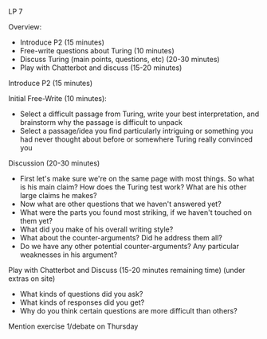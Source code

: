 LP 7

Overview:

- Introduce P2 (15 minutes)
- Free-write questions about Turing (10 minutes)
- Discuss Turing (main points, questions, etc) (20-30 minutes)
- Play with Chatterbot and discuss (15-20 minutes)

Introduce P2 (15 minutes)

Initial Free-Write (10 minutes):
  - Select a difficult passage from Turing, write your best interpretation, and brainstorm why the passage is difficult to unpack
  - Select a passage/idea you find particularly intriguing or something you had never thought about before or somewhere Turing really convinced you

Discussion (20-30 minutes)
  - First let's make sure we're on the same page with most things. So what is his main claim? How does the Turing test work? What are his other large claims he makes?
  - Now what are other questions that we haven't answered yet?
  - What were the parts you found most striking, if we haven't touched on them yet?
  - What did you make of his overall writing style?
  - What about the counter-arguments? Did he address them all?
  - Do we have any other potential counter-arguments? Any particular weaknesses in his argument?

Play with Chatterbot and Discuss (15-20 minutes remaining time)
(under extras on site)
  - What kinds of questions did you ask?
  - What kinds of responses did you get?
  - Why do you think certain questions are more difficult than others?


Mention exercise 1/debate on Thursday 
